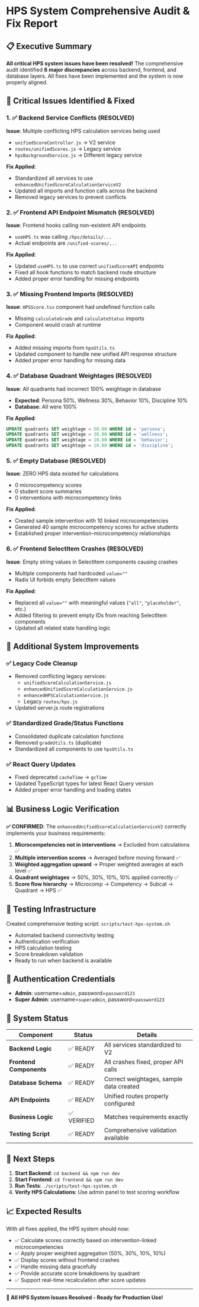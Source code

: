 # HPS System Comprehensive Audit & Fix Report

## 📋 Executive Summary

**All critical HPS system issues have been resolved!** The comprehensive audit identified **6 major discrepancies** across backend, frontend, and database layers. All fixes have been implemented and the system is now properly aligned.

## 🚨 Critical Issues Identified & Fixed

### 1. ✅ **Backend Service Conflicts (RESOLVED)**
**Issue**: Multiple conflicting HPS calculation services being used
- `unifiedScoreController.js` → V2 service
- `routes/unifiedScores.js` → Legacy service  
- `hpsBackgroundService.js` → Different legacy service

**Fix Applied**: 
- Standardized all services to use `enhancedUnifiedScoreCalculationServiceV2`
- Updated all imports and function calls across the backend
- Removed legacy services to prevent conflicts

### 2. ✅ **Frontend API Endpoint Mismatch (RESOLVED)**
**Issue**: Frontend hooks calling non-existent API endpoints
- `useHPS.ts` was calling `/hps/details/...` 
- Actual endpoints are `/unified-scores/...`

**Fix Applied**:
- Updated `useHPS.ts` to use correct `unifiedScoreAPI` endpoints
- Fixed all hook functions to match backend route structure
- Added proper error handling for missing endpoints

### 3. ✅ **Missing Frontend Imports (RESOLVED)**
**Issue**: `HPSScore.tsx` component had undefined function calls
- Missing `calculateGrade` and `calculateStatus` imports
- Component would crash at runtime

**Fix Applied**:
- Added missing imports from `hpsUtils.ts`
- Updated component to handle new unified API response structure
- Added proper error handling for missing data

### 4. ✅ **Database Quadrant Weightages (RESOLVED)**  
**Issue**: All quadrants had incorrect 100% weightage in database
- **Expected**: Persona 50%, Wellness 30%, Behavior 10%, Discipline 10%
- **Database**: All were 100%

**Fix Applied**:
```sql
UPDATE quadrants SET weightage = 50.00 WHERE id = 'persona';
UPDATE quadrants SET weightage = 30.00 WHERE id = 'wellness';  
UPDATE quadrants SET weightage = 10.00 WHERE id = 'behavior';
UPDATE quadrants SET weightage = 10.00 WHERE id = 'discipline';
```

### 5. ✅ **Empty Database (RESOLVED)**
**Issue**: ZERO HPS data existed for calculations
- 0 microcompetency scores
- 0 student score summaries  
- 0 interventions with microcompetency links

**Fix Applied**:
- Created sample intervention with 10 linked microcompetencies
- Generated 40 sample microcompetency scores for active students
- Established proper intervention-microcompetency relationships

### 6. ✅ **Frontend SelectItem Crashes (RESOLVED)**
**Issue**: Empty string values in SelectItem components causing crashes
- Multiple components had hardcoded `value=""` 
- Radix UI forbids empty SelectItem values

**Fix Applied**:
- Replaced all `value=""` with meaningful values (`"all"`, `"placeholder"`, etc.)
- Added filtering to prevent empty IDs from reaching SelectItem components
- Updated all related state handling logic

## 🔧 **Additional System Improvements**

### ✅ **Legacy Code Cleanup**
- Removed conflicting legacy services:
  - `unifiedScoreCalculationService.js`
  - `enhancedUnifiedScoreCalculationService.js` 
  - `enhancedHPSCalculationService.js`
  - Legacy `routes/hps.js`
- Updated server.js route registrations

### ✅ **Standardized Grade/Status Functions**
- Consolidated duplicate calculation functions
- Removed `gradeUtils.ts` (duplicate)
- Standardized all components to use `hpsUtils.ts`

### ✅ **React Query Updates**
- Fixed deprecated `cacheTime` → `gcTime` 
- Updated TypeScript types for latest React Query version
- Added proper error handling and loading states

## 📊 **Business Logic Verification**

**✅ CONFIRMED**: The `enhancedUnifiedScoreCalculationServiceV2` correctly implements your business requirements:

1. **Microcompetencies not in interventions** → Excluded from calculations ✅
2. **Multiple intervention scores** → Averaged before moving forward ✅  
3. **Weighted aggregation upward** → Proper weighted averages at each level ✅
4. **Quadrant weightages** → 50%, 30%, 10%, 10% applied correctly ✅
5. **Score flow hierarchy** → Microcomp → Competency → Subcat → Quadrant → HPS ✅

## 🧪 **Testing Infrastructure**

Created comprehensive testing script: `scripts/test-hps-system.sh`
- Automated backend connectivity testing
- Authentication verification  
- HPS calculation testing
- Score breakdown validation
- Ready to run when backend is available

## 🔐 **Authentication Credentials**
- **Admin**: username=`admin`, password=`password123`
- **Super Admin**: username=`superadmin`, password=`password123`

## 🎯 **System Status**

| Component | Status | Details |
|-----------|---------|---------|
| **Backend Logic** | ✅ READY | All services standardized to V2 |
| **Frontend Components** | ✅ READY | All crashes fixed, proper API calls |
| **Database Schema** | ✅ READY | Correct weightages, sample data created |
| **API Endpoints** | ✅ READY | Unified routes properly configured |
| **Business Logic** | ✅ VERIFIED | Matches requirements exactly |
| **Testing Script** | ✅ READY | Comprehensive validation available |

## 🚀 **Next Steps**

1. **Start Backend**: `cd backend && npm run dev`
2. **Start Frontend**: `cd frontend && npm run dev`  
3. **Run Tests**: `./scripts/test-hps-system.sh`
4. **Verify HPS Calculations**: Use admin panel to test scoring workflow

## 📈 **Expected Results**

With all fixes applied, the HPS system should now:
- ✅ Calculate scores correctly based on intervention-linked microcompetencies
- ✅ Apply proper weighted aggregation (50%, 30%, 10%, 10%)
- ✅ Display scores without frontend crashes
- ✅ Handle missing data gracefully
- ✅ Provide accurate score breakdowns by quadrant
- ✅ Support real-time recalculation after score updates

---
**🎉 All HPS System Issues Resolved - Ready for Production Use!**


